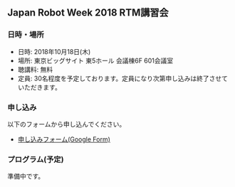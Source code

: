 

<a name="jre2018"></a>
## Japan Robot Week 2018 RTM講習会

### 日時・場所
- 日時: 2018年10月18日(木)
- 場所: 東京ビッグサイト 東5ホール 会議棟6F 601会議室
- 聴講料: 無料
- 定員: 30名程度を予定しております。定員になり次第申し込みは終了させていただきます。

### 申し込み

以下のフォームから申し込んでください。
- [申し込みフォーム(Google Form)](https://goo.gl/forms/1sbhTlBivSyJKiTn1)

### プログラム(予定)

準備中です。

<!--
13:00 -13:30 第1部：RTミドルウエア: OpenRTM-aist概要 
- 担当：大原 賢一(名城大学)
- 概要：RTミドルウエアはロボットシステムをコンポーネント指向で構築するソフトウエアプラットフォームです。RTミドルウエアを利用することで、既存のコンポーネントを再利用し、モジュール指向の柔軟なロボットシステムを構築することができます。RTミドルウエアの産総研による実装であるOpenRTM-aistについてその概要について説明します。

13:30 -14:30 第2部: RTコンポーネントの作成入門
- 担当：大原 賢一(名城大学)
- 概要：RTCBuilderを使用したRTコンポーネントの作成方法を説明します。

14:45 -17:00 第3部：RTコンポーネント開発実習 
- 担当：大原 賢一(名城大学) 
- 概要：OpenRTM-aistを利用してコンポーネントを作成し、他のコンポーネントと組み合わせて動作させてみます。
-->

